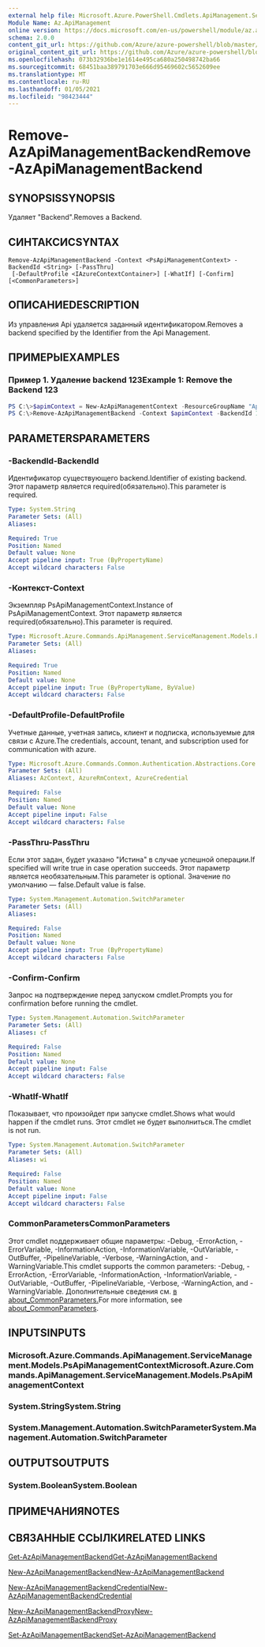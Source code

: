 ```yaml
---
external help file: Microsoft.Azure.PowerShell.Cmdlets.ApiManagement.ServiceManagement.dll-Help.xml
Module Name: Az.ApiManagement
online version: https://docs.microsoft.com/en-us/powershell/module/az.apimanagement/remove-azapimanagementbackend
schema: 2.0.0
content_git_url: https://github.com/Azure/azure-powershell/blob/master/src/ApiManagement/ApiManagement/help/Remove-AzApiManagementBackend.md
original_content_git_url: https://github.com/Azure/azure-powershell/blob/master/src/ApiManagement/ApiManagement/help/Remove-AzApiManagementBackend.md
ms.openlocfilehash: 073b32936be1e1614e495ca680a250498742ba66
ms.sourcegitcommit: 68451baa389791703e666d95469602c5652609ee
ms.translationtype: MT
ms.contentlocale: ru-RU
ms.lasthandoff: 01/05/2021
ms.locfileid: "98423444"
---
```

# <span data-ttu-id="99000-101">Remove-AzApiManagementBackend</span><span class="sxs-lookup"><span data-stu-id="99000-101">Remove-AzApiManagementBackend</span></span>

## <span data-ttu-id="99000-102">SYNOPSIS</span><span class="sxs-lookup"><span data-stu-id="99000-102">SYNOPSIS</span></span>
<span data-ttu-id="99000-103">Удаляет "Backend".</span><span class="sxs-lookup"><span data-stu-id="99000-103">Removes a Backend.</span></span>

## <span data-ttu-id="99000-104">СИНТАКСИС</span><span class="sxs-lookup"><span data-stu-id="99000-104">SYNTAX</span></span>

```
Remove-AzApiManagementBackend -Context <PsApiManagementContext> -BackendId <String> [-PassThru]
 [-DefaultProfile <IAzureContextContainer>] [-WhatIf] [-Confirm] [<CommonParameters>]
```

## <span data-ttu-id="99000-105">ОПИСАНИЕ</span><span class="sxs-lookup"><span data-stu-id="99000-105">DESCRIPTION</span></span>
<span data-ttu-id="99000-106">Из управления Api удаляется заданный идентификатором.</span><span class="sxs-lookup"><span data-stu-id="99000-106">Removes a backend specified by the Identifier from the Api Management.</span></span>

## <span data-ttu-id="99000-107">ПРИМЕРЫ</span><span class="sxs-lookup"><span data-stu-id="99000-107">EXAMPLES</span></span>

### <span data-ttu-id="99000-108">Пример 1. Удаление backend 123</span><span class="sxs-lookup"><span data-stu-id="99000-108">Example 1: Remove the Backend 123</span></span>
```powershell
PS C:\>$apimContext = New-AzApiManagementContext -ResourceGroupName "Api-Default-WestUS" -ServiceName "contoso"
PS C:\>Remove-AzApiManagementBackend -Context $apimContext -BackendId 123 -PassThru
```

## <span data-ttu-id="99000-109">PARAMETERS</span><span class="sxs-lookup"><span data-stu-id="99000-109">PARAMETERS</span></span>

### <span data-ttu-id="99000-110">-BackendId</span><span class="sxs-lookup"><span data-stu-id="99000-110">-BackendId</span></span>
<span data-ttu-id="99000-111">Идентификатор существующего backend.</span><span class="sxs-lookup"><span data-stu-id="99000-111">Identifier of existing backend.</span></span>
<span data-ttu-id="99000-112">Этот параметр является required(обязательно).</span><span class="sxs-lookup"><span data-stu-id="99000-112">This parameter is required.</span></span>

```yaml
Type: System.String
Parameter Sets: (All)
Aliases:

Required: True
Position: Named
Default value: None
Accept pipeline input: True (ByPropertyName)
Accept wildcard characters: False
```

### <span data-ttu-id="99000-113">-Контекст</span><span class="sxs-lookup"><span data-stu-id="99000-113">-Context</span></span>
<span data-ttu-id="99000-114">Экземпляр PsApiManagementContext.</span><span class="sxs-lookup"><span data-stu-id="99000-114">Instance of PsApiManagementContext.</span></span>
<span data-ttu-id="99000-115">Этот параметр является required(обязательно).</span><span class="sxs-lookup"><span data-stu-id="99000-115">This parameter is required.</span></span>

```yaml
Type: Microsoft.Azure.Commands.ApiManagement.ServiceManagement.Models.PsApiManagementContext
Parameter Sets: (All)
Aliases:

Required: True
Position: Named
Default value: None
Accept pipeline input: True (ByPropertyName, ByValue)
Accept wildcard characters: False
```

### <span data-ttu-id="99000-116">-DefaultProfile</span><span class="sxs-lookup"><span data-stu-id="99000-116">-DefaultProfile</span></span>
<span data-ttu-id="99000-117">Учетные данные, учетная запись, клиент и подписка, используемые для связи с Azure.</span><span class="sxs-lookup"><span data-stu-id="99000-117">The credentials, account, tenant, and subscription used for communication with azure.</span></span>

```yaml
Type: Microsoft.Azure.Commands.Common.Authentication.Abstractions.Core.IAzureContextContainer
Parameter Sets: (All)
Aliases: AzContext, AzureRmContext, AzureCredential

Required: False
Position: Named
Default value: None
Accept pipeline input: False
Accept wildcard characters: False
```

### <span data-ttu-id="99000-118">-PassThru</span><span class="sxs-lookup"><span data-stu-id="99000-118">-PassThru</span></span>
<span data-ttu-id="99000-119">Если этот задан, будет указано "Истина" в случае успешной операции.</span><span class="sxs-lookup"><span data-stu-id="99000-119">If specified will write true in case operation succeeds.</span></span>
<span data-ttu-id="99000-120">Этот параметр является необязательным.</span><span class="sxs-lookup"><span data-stu-id="99000-120">This parameter is optional.</span></span>
<span data-ttu-id="99000-121">Значение по умолчанию — false.</span><span class="sxs-lookup"><span data-stu-id="99000-121">Default value is false.</span></span>

```yaml
Type: System.Management.Automation.SwitchParameter
Parameter Sets: (All)
Aliases:

Required: False
Position: Named
Default value: None
Accept pipeline input: True (ByPropertyName)
Accept wildcard characters: False
```

### <span data-ttu-id="99000-122">-Confirm</span><span class="sxs-lookup"><span data-stu-id="99000-122">-Confirm</span></span>
<span data-ttu-id="99000-123">Запрос на подтверждение перед запуском cmdlet.</span><span class="sxs-lookup"><span data-stu-id="99000-123">Prompts you for confirmation before running the cmdlet.</span></span>

```yaml
Type: System.Management.Automation.SwitchParameter
Parameter Sets: (All)
Aliases: cf

Required: False
Position: Named
Default value: None
Accept pipeline input: False
Accept wildcard characters: False
```

### <span data-ttu-id="99000-124">-WhatIf</span><span class="sxs-lookup"><span data-stu-id="99000-124">-WhatIf</span></span>
<span data-ttu-id="99000-125">Показывает, что произойдет при запуске cmdlet.</span><span class="sxs-lookup"><span data-stu-id="99000-125">Shows what would happen if the cmdlet runs.</span></span> <span data-ttu-id="99000-126">Этот cmdlet не будет выполниться.</span><span class="sxs-lookup"><span data-stu-id="99000-126">The cmdlet is not run.</span></span>

```yaml
Type: System.Management.Automation.SwitchParameter
Parameter Sets: (All)
Aliases: wi

Required: False
Position: Named
Default value: None
Accept pipeline input: False
Accept wildcard characters: False
```

### <span data-ttu-id="99000-127">CommonParameters</span><span class="sxs-lookup"><span data-stu-id="99000-127">CommonParameters</span></span>
<span data-ttu-id="99000-128">Этот cmdlet поддерживает общие параметры: -Debug, -ErrorAction, -ErrorVariable, -InformationAction, -InformationVariable, -OutVariable, -OutBuffer, -PipelineVariable, -Verbose, -WarningAction, and -WarningVariable.</span><span class="sxs-lookup"><span data-stu-id="99000-128">This cmdlet supports the common parameters: -Debug, -ErrorAction, -ErrorVariable, -InformationAction, -InformationVariable, -OutVariable, -OutBuffer, -PipelineVariable, -Verbose, -WarningAction, and -WarningVariable.</span></span> <span data-ttu-id="99000-129">Дополнительные сведения см. [в about_CommonParameters.](http://go.microsoft.com/fwlink/?LinkID=113216)</span><span class="sxs-lookup"><span data-stu-id="99000-129">For more information, see [about_CommonParameters](http://go.microsoft.com/fwlink/?LinkID=113216).</span></span>

## <span data-ttu-id="99000-130">INPUTS</span><span class="sxs-lookup"><span data-stu-id="99000-130">INPUTS</span></span>

### <span data-ttu-id="99000-131">Microsoft.Azure.Commands.ApiManagement.ServiceManagement.Models.PsApiManagementContext</span><span class="sxs-lookup"><span data-stu-id="99000-131">Microsoft.Azure.Commands.ApiManagement.ServiceManagement.Models.PsApiManagementContext</span></span>

### <span data-ttu-id="99000-132">System.String</span><span class="sxs-lookup"><span data-stu-id="99000-132">System.String</span></span>

### <span data-ttu-id="99000-133">System.Management.Automation.SwitchParameter</span><span class="sxs-lookup"><span data-stu-id="99000-133">System.Management.Automation.SwitchParameter</span></span>

## <span data-ttu-id="99000-134">OUTPUTS</span><span class="sxs-lookup"><span data-stu-id="99000-134">OUTPUTS</span></span>

### <span data-ttu-id="99000-135">System.Boolean</span><span class="sxs-lookup"><span data-stu-id="99000-135">System.Boolean</span></span>

## <span data-ttu-id="99000-136">ПРИМЕЧАНИЯ</span><span class="sxs-lookup"><span data-stu-id="99000-136">NOTES</span></span>

## <span data-ttu-id="99000-137">СВЯЗАННЫЕ ССЫЛКИ</span><span class="sxs-lookup"><span data-stu-id="99000-137">RELATED LINKS</span></span>

[<span data-ttu-id="99000-138">Get-AzApiManagementBackend</span><span class="sxs-lookup"><span data-stu-id="99000-138">Get-AzApiManagementBackend</span></span>](./Get-AzApiManagementBackend.md)

[<span data-ttu-id="99000-139">New-AzApiManagementBackend</span><span class="sxs-lookup"><span data-stu-id="99000-139">New-AzApiManagementBackend</span></span>](./New-AzApiManagementBackend.md)

[<span data-ttu-id="99000-140">New-AzApiManagementBackendCredential</span><span class="sxs-lookup"><span data-stu-id="99000-140">New-AzApiManagementBackendCredential</span></span>](./New-AzApiManagementBackendCredential.md)

[<span data-ttu-id="99000-141">New-AzApiManagementBackendProxy</span><span class="sxs-lookup"><span data-stu-id="99000-141">New-AzApiManagementBackendProxy</span></span>](./New-AzApiManagementBackendProxy.md)

[<span data-ttu-id="99000-142">Set-AzApiManagementBackend</span><span class="sxs-lookup"><span data-stu-id="99000-142">Set-AzApiManagementBackend</span></span>](./Set-AzApiManagementBackend.md)
